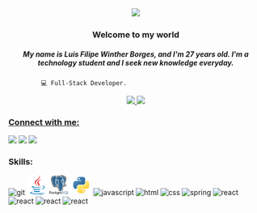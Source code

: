 <div align="center"> 
  <img src="https://media1.giphy.com/media/jhaSpaYWvm3h3kdWyF/giphy.gif?cid=790b761115867249fe358290e66c10087e06180ded996cda&rid=giphy.gif&ct=g">
</div>

<h3 align="center"> Welcome to my world </h3>
<h5 align="center">My name is Luis Filipe Winther Borges, and I'm 27 years old. I'm a technology student and I seek new knowledge everyday.</h5>

             💻 Full-Stack Developer.
             
<div align="center">
  <a href="https://github.com/LFWinther">
  <img height="150em" src="https://github-readme-stats.vercel.app/api?username=LFWinther&show_icons=true&theme=dark&include_all_commits=true&count_private=true"/>
  <img height="150em" src="https://github-readme-stats.vercel.app/api/top-langs/?username=LFWinther&layout=compact&langs_count=7&theme=dark"/>
</div>

<h3 align="left">Connect with me:</h3>
<p align="left">
  <a href="https://www.instagram.com/lfwinther" target="_blank"><img src="https://img.shields.io/badge/-Instagram-%23E4405F?style=for-the-badge&logo=instagram&logoColor=white" target="_blank"></a>
  <a href = "mailto:luisfilipewinther@gmail.com"><img src="https://img.shields.io/badge/-Gmail-%23333?style=for-the-badge&logo=gmail&logoColor=white" target="_blank"></a>
  <a href="https://www.linkedin.com/in/luisfilipewintherborges" target="_blank"><img src="https://img.shields.io/badge/-LinkedIn-%230077B5?style=for-the-badge&logo=linkedin&logoColor=white" target="_blank"></a> 
</p>

<h3 align="left">Skills:</h3>
<p align="left"> 
<img src="https://www.vectorlogo.zone/logos/git-scm/git-scm-icon.svg" alt="git" width="40" height="40"/>
<img src="https://raw.githubusercontent.com/devicons/devicon/master/icons/java/java-original.svg" alt="java" width="40" height="40"/>
<img src="https://raw.githubusercontent.com/devicons/devicon/master/icons/postgresql/postgresql-original-wordmark.svg" alt="postgresql" width="40" height="40"/>
<img src="https://raw.githubusercontent.com/devicons/devicon/master/icons/python/python-original.svg" alt="python" width="40" height="40"/>
<img src="https://cdn.jsdelivr.net/gh/devicons/devicon/icons/javascript/javascript-original.svg" alt="javascript" width="40" height="40"/>
<img src="https://cdn.jsdelivr.net/gh/devicons/devicon/icons/html5/html5-original.svg" alt="html" width="40" height="40"/>
<img src="https://cdn.jsdelivr.net/gh/devicons/devicon/icons/css3/css3-original.svg"  alt="css" width="40" height="40"/>
<img src="https://cdn.jsdelivr.net/gh/devicons/devicon/icons/spring/spring-original.svg" alt="spring" width="40" height="40"/>
<img src="https://cdn.jsdelivr.net/gh/devicons/devicon/icons/react/react-original.svg" alt="react" width="40" height="40"/> 
<img src="https://cdn.jsdelivr.net/gh/devicons/devicon/icons/nodejs/nodejs-plain-wordmark.svg" alt="react" width="40" height="40"/>
<img src="https://cdn.jsdelivr.net/gh/devicons/devicon/icons/figma/figma-original.svg" alt="react" width="40" height="40"/>
<img src="https://cdn.jsdelivr.net/gh/devicons/devicon/icons/typescript/typescript-original.svg" alt="react" width="40" height="40"/>
</p>

